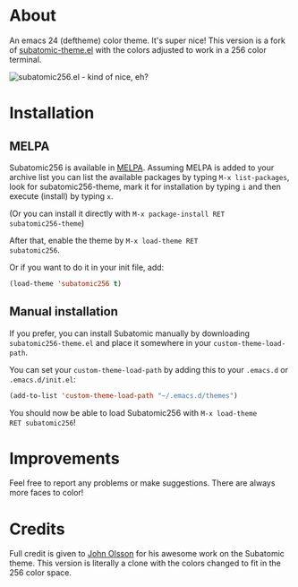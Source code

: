 About
=====

An emacs 24 (deftheme) color theme. It's super nice! This version is a fork of [subatomic-theme.el](https://github.com/cryon/subatomic) with the colors adjusted to work in a 256 color terminal.

![subatomic256.el - kind of nice, eh?](https://raw.github.com/d11wtq/subatomic256/master/readme-files/subatomic.png "subatomic256 emacs theme")

Installation
============

MELPA
-----

Subatomic256 is available in [MELPA](http://melpa.milkbox.net/). Assuming MELPA is added to your archive list you can list the available packages by typing <code>M-x list-packages</code>, look for subatomic256-theme, mark it for installation by typing <code>i</code> and then execute (install) by typing <code>x</code>.

(Or you can install it directly with <code>M-x package-install RET subatomic256-theme</code>)

After that, enable the theme by <code>M-x load-theme RET subatomic256</code>.

Or if you want to do it in your init file, add:

```lisp
(load-theme 'subatomic256 t)
```

Manual installation
-------------------
If you prefer, you can install Subatomic manually by downloading <code>subatomic256-theme.el</code> and place it somewhere in your <code>custom-theme-load-path</code>.

You can set your <code>custom-theme-load-path</code> by adding this to your <code>.emacs.d</code> or <code>.emacs.d/init.el</code>:

```lisp
(add-to-list 'custom-theme-load-path "~/.emacs.d/themes")
```

You should now be able to load Subatomic256 with <code>M-x load-theme RET subatomic256</code>!

Improvements
============

Feel free to report any problems or make suggestions. There are always more faces to color!

Credits
=======

Full credit is given to [John Olsson](https://github.com/cryon) for his awesome work on the Subatomic theme. This version is literally a clone with the colors changed to fit in the 256 color space.
